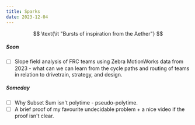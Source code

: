 ```yaml
---
title: Sparks
date: 2023-12-04
---
```


$$
\text{\it "Bursts of inspiration from the Aether"}
$$


##### Soon
- [ ] Slope field analysis of FRC teams using Zebra MotionWorks data from 2023 - what can we can learn from the cycle paths and routing of teams in relation to drivetrain, strategy, and design.

##### Someday
- [ ] Why Subset Sum isn't polytime - pseudo-polytime.
- [ ] A brief proof of my favourite undecidable problem + a nice video if the proof isn't clear.
